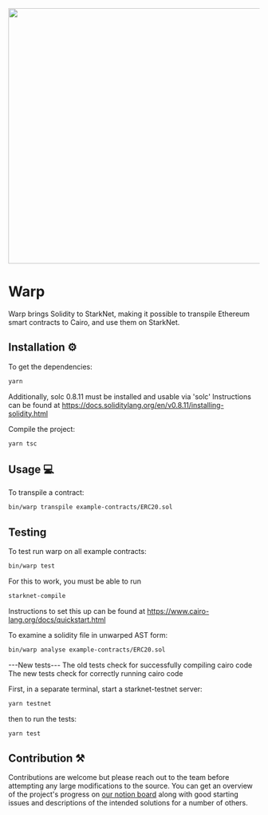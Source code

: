 <img src="https://github.com/NethermindEth/warp-ts/blob/develop/resources/WARP.svg" width="900" height="512" />

# Warp

Warp brings Solidity to StarkNet, making it possible to transpile Ethereum
smart contracts to Cairo, and use them on StarkNet.

## Installation :gear:

To get the dependencies:

```bash
yarn
```

Additionally, solc 0.8.11 must be installed and usable via 'solc' Instructions
can be found at
https://docs.soliditylang.org/en/v0.8.11/installing-solidity.html

Compile the project:

```bash
yarn tsc
```

## Usage :computer:

To transpile a contract:

```bash
bin/warp transpile example-contracts/ERC20.sol
```

## Testing

To test run warp on all example contracts:

```bash
bin/warp test
```

For this to work, you must be able to run

```bash
starknet-compile
```

Instructions to set this up can be found at
https://www.cairo-lang.org/docs/quickstart.html

To examine a solidity file in unwarped AST form:

```bash
bin/warp analyse example-contracts/ERC20.sol
```

---New tests---
The old tests check for successfully compiling cairo code
The new tests check for correctly running cairo code

First, in a separate terminal, start a starknet-testnet server:

```bash
yarn testnet
```

then to run the tests:

```bash
yarn test
```

## Contribution :hammer_and_pick:

Contributions are welcome but please reach out to the team before attempting
any large modifications to the source. You can get an overview of the project's
progress on [our notion
board](https://www.notion.so/nethermind/eab63c6df3f7442c8761bc65d7b45e82?v=d9efd18a8a9947e9b760f3959e43a4fc)
along with good starting issues and descriptions of the intended solutions for
a number of others.
